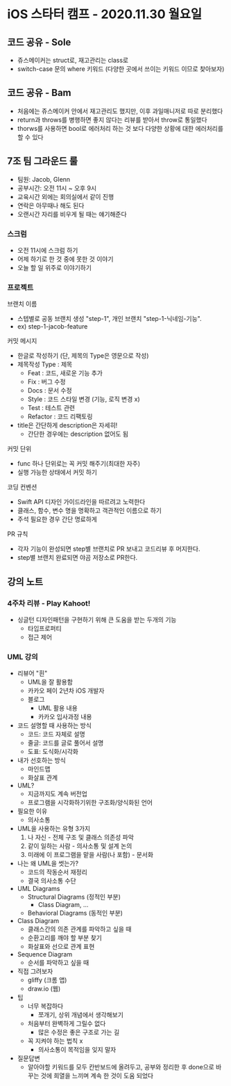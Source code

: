 # iOS 스타터 캠프 - 2020.11.30 월요일

## 코드 공유 - Sole

- 쥬스메이커는 struct로, 재고관리는 class로
- switch-case 문의 where 키워드 (다양한 곳에서 쓰이는 키워드 이므로 찾아보자)

## 코드 공유 - Bam

- 처음에는 쥬스메이커 안에서 재고관리도 했지만, 이후 과일매니저로 따로 분리했다
- return과 throws를 병행하면 좋지 않다는 리뷰를 받아서 throw로 통일했다
- thorws를 사용하면 bool로 에러처리 하는 것 보다 다양한 상황에 대한 에러처리를 할 수 있다

## 7조 팀 그라운드 룰

- 팀원: Jacob, Glenn
- 공부시간: 오전 11시 ~ 오후 9시
- 교육시간 외에는 회의실에서 같이 진행
- 연락은 아무때나 해도 된다
- 오랜시간 자리를 비우게 될 때는 얘기해준다

### 스크럼

- 오전 11시에 스크럼 하기
- 어제 하기로 한 것 중에 못한 것 이야기
- 오늘 할 일 위주로 이야기하기

### 프로젝트

브랜치 이름

 - 스텝별로 공동 브랜치 생성 "step-1", 개인 브랜치 "step-1-닉네임-기능". 
 - ex) step-1-jacob-feature

커밋 메시지

- 한글로 작성하기 (단, 제목의 Type은 영문으로 작성)
- 제목작성 Type : 제목
    - Feat : 코드, 새로운 기능 추가
    - Fix : 버그 수정
    - Docs : 문서 수정
    - Style : 코드 스타일 변경 (기능, 로직 변경 x)
    - Test : 테스트 관련
    - Refactor : 코드 리팩토링
- title은 간단하게 description은 자세히! 
    - 간단한 경우에는 description 없어도 됨

커밋 단위

- func 하나 단위로는 꼭 커밋 해주기(최대한 자주)
- 실행 가능한 상태에서 커밋 하기

코딩 컨벤션

- Swift API 디자인 가이드라인을 따르려고 노력한다
- 클래스, 함수, 변수 명을 명확하고 객관적인 이름으로 하기
- 주석 필요한 경우 간단 명료하게

PR 규칙

- 각자 기능이 완성되면 step별 브랜치로 PR 보내고 코드리뷰 후 머지한다. 
- step별 브랜치 완료되면 야곰 저장소로 PR한다.



## 강의 노트

### 4주차 리뷰 - Play Kahoot!

- 싱글턴 디자인패턴을 구현하기 위해 큰 도움을 받는 두개의 기능
    - 타입프로퍼티
    - 접근 제어

### UML 강의

- 리뷰어 "흰"
    - UML을 잘 활용함
    - 카카오 페이 2년차 iOS 개발자
    - 블로그
        - UML 활용 내용
        - 카카오 입사과정 내용
- 코드 설명할 때 사용하는 방식
    - 코드: 코드 자체로 설명
    - 줄글: 코드를 글로 풀어서 설명
    - 도표: 도식화/시각화
- 내가 선호하는 방식
    - 마인드맵
    - 화살표 관계
- UML? 
    - 지금까지도 계속 버전업
    - 프로그램을 시각화하기위한 구조화/양식화된 언어
- 필요한 이유
    - 의사소통
- UML을 사용하는 유형 3가지
    1. 나 자신 - 전체 구조 및 클래스 의존성 파악
    2. 같이 일하는 사람 - 의사소통 및 설계 논의
    3. 미래에 이 프로그램을 맡을 사람(나 포함) - 문서화
- 나는 왜 UML을 썻는가?
    - 코드의 작동순서 재정리
    - 결국 의사소통 수단
- UML Diagrams
    - Structural Diagrams (정적인 부분)
        - Class Diagram, ...
    - Behavioral Diagrams (동적인 부분)
- Class Diagram
    - 클래스간의 의존 관계를 파악하고 싶을 때
    - 순환고리를 깨야 할 부분 찾기
    - 화살표와 선으로 관계 표현
- Sequence Diagram
    - 순서를 파악하고 싶을 때
- 직접 그려보자
    - gliffy (크롬 앱)
    - draw.io (웹)
- 팁
    - 너무 복잡하다 
        - 쪼개기, 상위 개념에서 생각해보기 
    - 처음부터 완벽하게 그릴수 없다
        - 많은 수정은 좋은 구조로 가는 길
    - 꼭 지켜야 하는 법칙 x
        - 의사소통이 목적임을 잊지 말자
- 질문답변
    - 알아야할 키워드를 모두 칸반보드에 올려두고, 공부와 정리한 후 done으로 바꾸는 것에 희열을 느끼며 계속 한 것이 도움 되었다